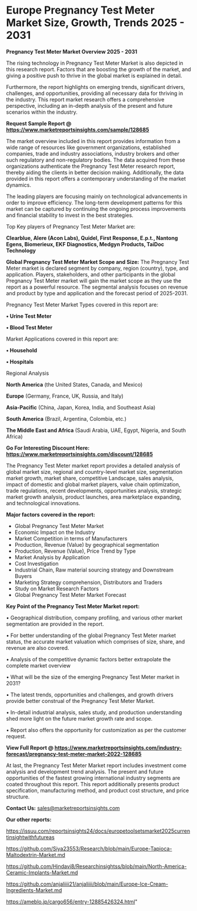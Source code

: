  # Europe Pregnancy Test Meter Market Size, Growth, Trends 2025 - 2031

<Strong> Pregnancy Test Meter Market Overview 2025 - 2031</strong>

The rising technology in Pregnancy Test Meter Market is also depicted in this research report. Factors that are boosting the growth of the market, and giving a positive push to thrive in the global market is explained in detail.

Furthermore, the report highlights on emerging trends, significant drivers, challenges, and opportunities, providing all necessary data for thriving in the industry. This report market research offers a comprehensive perspective, including an in-depth analysis of the present and future scenarios within the industry.

<strong>Request Sample Report @ <a href=https://www.marketreportsinsights.com/sample/128685>https://www.marketreportsinsights.com/sample/128685</a></strong>

The market overview included in this report provides information from a wide range of resources like government organizations, established companies, trade and industry associations, industry brokers and other such regulatory and non-regulatory bodies. The data acquired from these organizations authenticate the Pregnancy Test Meter research report, thereby aiding the clients in better decision making. Additionally, the data provided in this report offers a contemporary understanding of the market dynamics.

The leading players are focusing mainly on technological advancements in order to improve efficiency. The long-term development patterns for this market can be captured by continuing the ongoing process improvements and financial stability to invest in the best strategies.

Top Key players of Pregnancy Test Meter Market are:

<strong>Clearblue, Alere (Acon Labs), Quidel, First Response, E.p.t., Nantong Egens, Biomerieux, EKF Diagnostics, Medgyn Products, TaiDoc Technology</strong>

<strong><b>Global Pregnancy Test Meter Market Scope and Size:</b></strong>
The Pregnancy Test Meter market is declared segment by company, region (country), type, and application. Players, stakeholders, and other participants in the global Pregnancy Test Meter market will gain the market scope as they use the report as a powerful resource. The segmental analysis focuses on revenue and product by type and application and the forecast period of 2025-2031.

Pregnancy Test Meter Market Types covered in this report are:

<strong>• Urine Test Meter

• Blood Test Meter</strong>

Market Applications covered in this report are:

<strong>• Household

• Hospitals</strong> 

Regional Analysis

<strong>North America</strong> (the United States, Canada, and Mexico)

<strong>Europe</strong> (Germany, France, UK, Russia, and Italy)

<strong>Asia-Pacific</strong> (China, Japan, Korea, India, and Southeast Asia)

<strong>South America</strong> (Brazil, Argentina, Colombia, etc.)

<strong>The Middle East and Africa</strong> (Saudi Arabia, UAE, Egypt, Nigeria, and South Africa)

<strong>Go For Interesting Discount Here: <a href=https://www.marketreportsinsights.com/discount/128685>https://www.marketreportsinsights.com/discount/128685</a></strong>

The Pregnancy Test Meter market report provides a detailed analysis of global market size, regional and country-level market size, segmentation market growth, market share, competitive Landscape, sales analysis, impact of domestic and global market players, value chain optimization, trade regulations, recent developments, opportunities analysis, strategic market growth analysis, product launches, area marketplace expanding, and technological innovations.

<strong><b>Major factors covered in the report:</b></strong>
<ul>
  <li>Global Pregnancy Test Meter Market </li>
  <li>Economic Impact on the Industry</li>
  <li>Market Competition in terms of Manufacturers</li>
  <li>Production, Revenue (Value) by geographical segmentation</li>
  <li>Production, Revenue (Value), Price Trend by Type</li>
  <li>Market Analysis by Application</li>
  <li>Cost Investigation</li>
  <li>Industrial Chain, Raw material sourcing strategy and Downstream Buyers</li>
  <li>Marketing Strategy comprehension, Distributors and Traders</li>
  <li>Study on Market Research Factors</li>
  <li>Global Pregnancy Test Meter Market Forecast</li>
</ul>

<strong><b>Key Point of the Pregnancy Test Meter Market report:</b></strong>

• Geographical distribution, company profiling, and various other market segmentation are provided in the report.

• For better understanding of the global Pregnancy Test Meter market status, the accurate market valuation which comprises of size, share, and revenue are also covered.

• Analysis of the competitive dynamic factors better extrapolate the complete market overview

• What will be the size of the emerging Pregnancy Test Meter market in 2031?

• The latest trends, opportunities and challenges, and growth drivers provide better construal of the Pregnancy Test Meter Market.

• In-detail industrial analysis, sales study, and production understanding shed more light on the future market growth rate and scope.

• Report also offers the opportunity for customization as per the customer request.

<strong><b>View Full Report @ <a href=https://www.marketreportsinsights.com/industry-forecast/pregnancy-test-meter-market-2022-128685>https://www.marketreportsinsights.com/industry-forecast/pregnancy-test-meter-market-2022-128685</a></b></strong>


At last, the Pregnancy Test Meter Market report includes investment come analysis and development trend analysis. The present and future opportunities of the fastest growing international industry segments are coated throughout this report. This report additionally presents product specification, manufacturing method, and product cost structure, and price structure.

<strong>Contact Us:</strong>
sales@marketreportsinsights.com

<strong>Our other reports:</strong>

<a href=https://issuu.com/reportsinsights24/docs/europetoolsetsmarket2025currentinsightwithfutureas>https://issuu.com/reportsinsights24/docs/europetoolsetsmarket2025currentinsightwithfutureas</a>

<a href=https://github.com/Siya23553/Research/blob/main/Europe-Tapioca-Maltodextrin-Market.md>https://github.com/Siya23553/Research/blob/main/Europe-Tapioca-Maltodextrin-Market.md</a>

<a href=https://github.com/Hindavi8/Researchinsightss/blob/main/North-America-Ceramic-Implants-Market.md>https://github.com/Hindavi8/Researchinsightss/blob/main/North-America-Ceramic-Implants-Market.md</a>

<a href=https://github.com/anjaliiii21/anjaliiii/blob/main/Europe-Ice-Cream-Ingredients-Market.md>https://github.com/anjaliiii21/anjaliiii/blob/main/Europe-Ice-Cream-Ingredients-Market.md</a>

<a href=https://ameblo.jp/cargo656/entry-12885426324.html>https://ameblo.jp/cargo656/entry-12885426324.html</a>"
